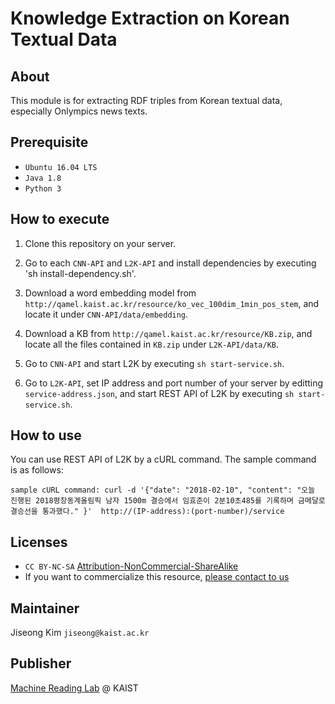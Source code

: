 # Knowledge Extraction on Korean Textual Data

## About

This module is for extracting RDF triples from Korean textual data, especially Onlympics news texts.

## Prerequisite

* `Ubuntu 16.04 LTS`
* `Java 1.8`
* `Python 3`

## How to execute

1. Clone this repository on your server.

2. Go to each `CNN-API` and `L2K-API` and install dependencies by executing 'sh install-dependency.sh'.

3. Download a word embedding model from `http://qamel.kaist.ac.kr/resource/ko_vec_100dim_1min_pos_stem`, and locate it under `CNN-API/data/embedding`.

4. Download a KB from `http://qamel.kaist.ac.kr/resource/KB.zip`, and locate all the files contained in `KB.zip` under `L2K-API/data/KB`.

5. Go to `CNN-API` and start L2K by executing `sh start-service.sh`.

6. Go to `L2K-API`, set IP address and port number of your server by editting `service-address.json`, and start REST API of L2K by executing `sh start-service.sh`.

## How to use

You can use REST API of L2K by a cURL command. The sample command is as follows:

`sample cURL command: curl -d '{"date": "2018-02-10", "content": "오늘 진행된 2018평창동계올림픽 남자 1500m 결승에서 임효준이 2분10초485를 기록하며 금메달로 결승선을 통과했다." }'  http://(IP-address):(port-number)/service`

## Licenses
* `CC BY-NC-SA` [Attribution-NonCommercial-ShareAlike](https://creativecommons.org/licenses/by-nc-sa/2.0/)
* If you want to commercialize this resource, [please contact to us](http://mrlab.kaist.ac.kr/contact)

## Maintainer
Jiseong Kim `jiseong@kaist.ac.kr`

## Publisher
[Machine Reading Lab](http://mrlab.kaist.ac.kr/) @ KAIST